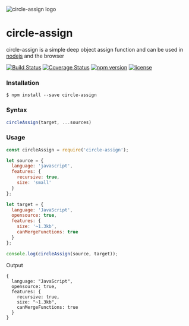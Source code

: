 ![circle-assign logo](https://www.hamistudios.com/assets/img/circle_assign_icon_transparent.png)

# circle-assign
circle-assign is a simple deep object assign function and can be used in [nodejs](https://nodejs.org/en/) and the browser

[![Build Status](https://travis-ci.org/hammy2899/circle-assign.svg?branch=master)](https://travis-ci.org/hammy2899/circle-assign)
[![Coverage Status](https://coveralls.io/repos/github/hammy2899/circle-assign/badge.svg?branch=master)](https://coveralls.io/github/hammy2899/circle-assign?branch=master)
[![npm version](https://img.shields.io/npm/v/circle-assign.svg)](https://www.npmjs.com/package/circle-assign)
[![license](https://img.shields.io/github/license/hammy2899/circle-assign.svg)](https://github.com/hammy2899/circle-assign/blob/master/LICENSE.md)


### Installation  
```  
$ npm install --save circle-assign  
```  

### Syntax
```javascript
circleAssign(target, ...sources)
```

### Usage

```javascript
const circleAssign = require('circle-assign');

let source = {
  language: 'javascript',
  features: {
    recursive: true,
    size: 'small'
  }
};

let target = {
  language: 'JavaScript',
  opensource: true,
  features: {
    size: '~1.3kb',
    canMergeFunctions: true
  }
};

console.log(circleAssign(source, target));
```

Output
```
{
  language: "JavaScript",
  opensource: true,
  features: {
    recursive: true,
    size: "~1.3kb",
    canMergeFunctions: true
  }
}
```
